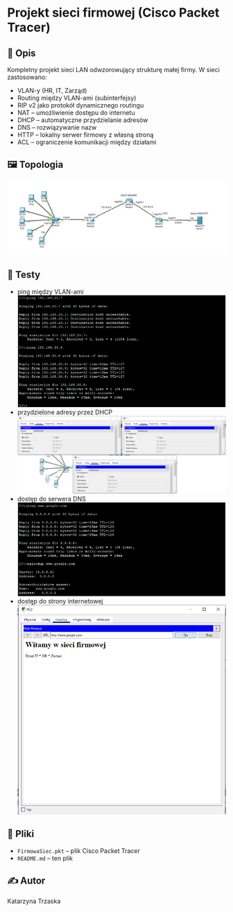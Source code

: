# Projekt sieci firmowej (Cisco Packet Tracer)

## 🧩 Opis
Kompletny projekt sieci LAN odwzorowujący strukturę małej firmy. W sieci zastosowano:

- VLAN-y (HR, IT, Zarząd)
- Routing między VLAN-ami (subinterfejsy)
- RIP v2 jako protokół dynamicznego routingu
- NAT – umożliwienie dostępu do internetu
- DHCP – automatyczne przydzielanie adresów
- DNS – rozwiązywanie nazw
- HTTP – lokalny serwer firmowy z własną stroną
- ACL – ograniczenie komunikacji między działami

## 🖼️ Topologia
![Topologia](topologia.PNG)

## 🧪 Testy
- ping między VLAN-ami
![ping](testy/ping.PNG)
- przydzielone adresy przez DHCP
![dhcp](testy/dhcp.PNG)
- dostęp do serwera DNS
![dns](testy/dns.PNG)
- dostęp do strony internetowej
![http/https](testy/http.PNG)

## 📂 Pliki
- `FirmowaSiec.pkt` – plik Cisco Packet Tracer
- `README.md` – ten plik


## ✍️ Autor
Katarzyna Trzaska
